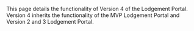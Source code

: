 This page details the functionality of Version 4 of the Lodgement Portal. Version 4 inherits the functionality of the MVP Lodgement Portal and Version 2 and 3 Lodgement Portal.
